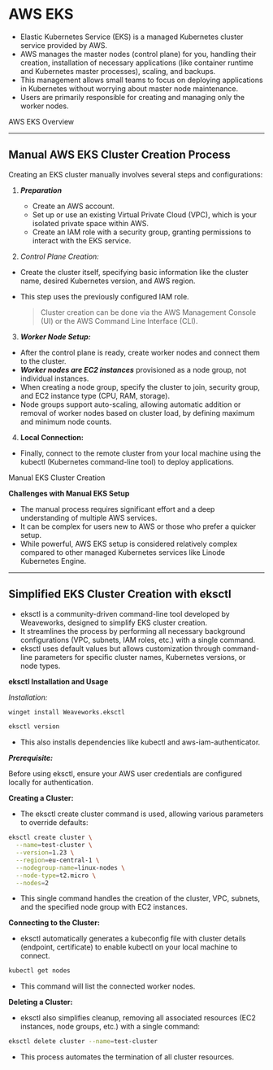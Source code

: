 # AWS EKS
- Elastic Kubernetes Service (EKS) is a managed Kubernetes cluster service provided by AWS. 
- AWS manages the master nodes (control plane) for you, handling their creation, installation of necessary applications (like container runtime and Kubernetes master processes), scaling, and backups. 
- This management allows small teams to focus on deploying applications in Kubernetes without worrying about master node maintenance. 
- Users are primarily responsible for creating and managing only the worker nodes. 


AWS EKS Overview



---
Manual AWS EKS Cluster Creation Process
-
Creating an EKS cluster manually
 involves several steps and configurations:

1. ***Preparation***
   - Create an AWS account. 
   - Set up or use an existing Virtual Private Cloud (VPC), which is your isolated private space within AWS. 
   - Create an IAM role with a security group, granting permissions to interact with the EKS service. 


2. *Control Plane Creation:*

- Create the cluster itself, specifying basic information like the cluster name, desired Kubernetes version, and AWS region. 

- This step uses the previously configured IAM role. 


   > Cluster creation can be done via the AWS Management Console (UI) or the AWS Command Line Interface (CLI). 



3. ***Worker Node Setup:***

- After the control plane is ready, create worker nodes and connect them to the cluster. 
- ***Worker nodes are EC2 instances*** provisioned as a node group, not individual instances.
- When creating a node group, specify the cluster to join, security group, and EC2 instance type (CPU, RAM, storage). 
- Node groups support auto-scaling, allowing automatic addition or removal of worker nodes based on cluster load, by defining maximum and minimum node counts. 

4. **Local Connection:**

- Finally, connect to the remote cluster from your local machine using the kubectl (Kubernetes command-line tool) to deploy applications. 


Manual EKS Cluster Creation






**Challenges with Manual EKS Setup**

- The manual process requires significant effort and a deep understanding of multiple AWS services. 
- It can be complex for users new to AWS or those who prefer a quicker setup. 
- While powerful, AWS EKS setup is considered relatively complex compared to other managed Kubernetes services like Linode Kubernetes Engine. 



---

## Simplified EKS Cluster Creation with eksctl

- eksctl is a community-driven command-line tool developed by Weaveworks, designed to simplify EKS cluster creation. 
- It streamlines the process by performing all necessary background configurations (VPC, subnets, IAM roles, etc.) with a single command. 
- eksctl uses default values but allows customization through command-line parameters for specific cluster names, Kubernetes versions, or node types. 


**eksctl Installation and Usage**

*Installation:*

```bash
winget install Weaveworks.eksctl

eksctl version
```
- This also installs dependencies like kubectl and aws-iam-authenticator. 


***Prerequisite:***

Before using eksctl, ensure your AWS user credentials are configured locally for authentication. 

**Creating a Cluster:** 
- The eksctl create cluster command is used, allowing various parameters to override defaults:

```bash
eksctl create cluster \
  --name=test-cluster \
  --version=1.23 \
  --region=eu-central-1 \
  --nodegroup-name=linux-nodes \
  --node-type=t2.micro \
  --nodes=2
  ```

- This single command handles the creation of the cluster, VPC, subnets, and the specified node group with EC2 instances. 


**Connecting to the Cluster:** 
- eksctl automatically generates a kubeconfig file with cluster details (endpoint, certificate) to enable kubectl on your local machine to connect. 

```bash
kubectl get nodes
```

- This command will list the connected worker nodes. 

**Deleting a Cluster:** 
- eksctl also simplifies cleanup, removing all associated resources (EC2 instances, node groups, etc.) with a single command:

```bash
eksctl delete cluster --name=test-cluster
```
- This process automates the termination of all cluster resources. 





